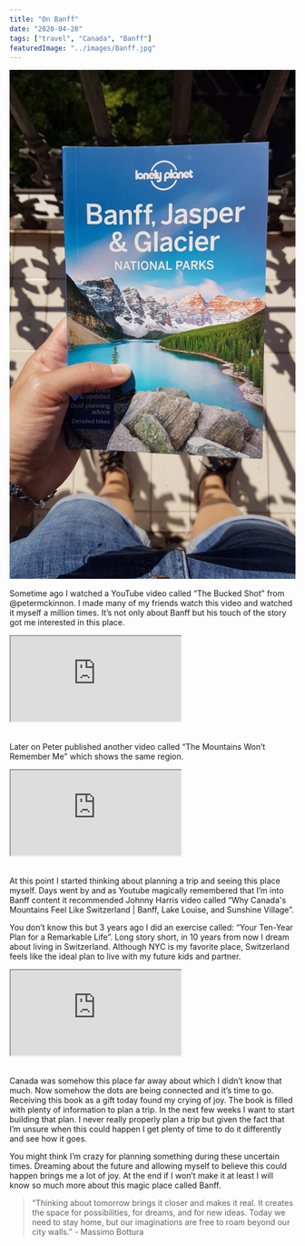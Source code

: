 ```yaml
---
title: "On Banff"
date: "2020-04-28"
tags: ["travel", "Canada", "Banff"]
featuredImage: "../images/Banff.jpg"
---
```


![Image with book about Banff](../images/Banff.jpg)

Sometime ago I watched a YouTube video called “The Bucked Shot” from @petermckinnon. I made many of my friends watch this video and watched it myself a million times. It’s not only about Banff but his touch of the story got me interested in this place.

<div class="text-center">
<div class="embed-responsive embed-responsive-16by9 ">
  <iframe class="embed-responsive-item" src="https://www.youtube.com/embed/r25IWquxe9s"></iframe>
</div>
</div>
<br>

Later on Peter published another video called “The Mountains Won’t Remember Me” which shows the same region.

<div class="text-center">
<div class="embed-responsive embed-responsive-16by9 ">
  <iframe class="embed-responsive-item" src="https://www.youtube.com/embed/2Z0lv6qlj0Q"></iframe>
</div>
</div>
<br>

At this point I started thinking about planning a trip and seeing this place myself.
Days went by and as Youtube magically remembered that I’m into Banff content it recommended Johnny Harris video called “Why Canada's Mountains Feel Like Switzerland | Banff, Lake Louise, and Sunshine Village”.

You don’t know this but 3 years ago I did an exercise called: “Your Ten-Year Plan for a Remarkable Life”. Long story short, in 10 years from now I dream about living in Switzerland. Although NYC is my favorite place, Switzerland feels like the ideal plan to live with my future kids and partner.
<br>

<div class="text-center">
<div class="embed-responsive embed-responsive-16by9 ">
  <iframe class="embed-responsive-item" src="https://www.youtube.com/embed/eOa1zbBureI"></iframe>
</div>
</div>
<br>

Canada was somehow this place far away about which I didn’t know that much. Now somehow the dots are being connected and it’s time to go.
Receiving this book as a gift today found my crying of joy. The book is filled with plenty of information to plan a trip. In the next few weeks I want to start building that plan. I never really properly plan a trip but given the fact that I’m unsure when this could happen I get plenty of time to do it differently and see how it goes.

You might think I’m crazy for planning something during these uncertain times. Dreaming about the future and allowing myself to believe this could happen brings me a lot of joy. At the end if I won’t make it at least I will know so much more about this magic place called Banff.

> “Thinking about tomorrow brings it closer and makes it real.
> It creates the space for possibilities, for dreams, and for new ideas.
> Today we need to stay home, but our imaginations are free to roam beyond our city walls.” - Massimo Bottura

